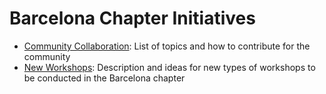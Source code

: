 # Barcelona Chapter Initiatives

* [Community Collaboration](collaborators-board/collaborations.md): List of topics and how to contribute for the community
* [New Workshops](new-workshops): Description and ideas for new types of workshops to be conducted in the Barcelona chapter
